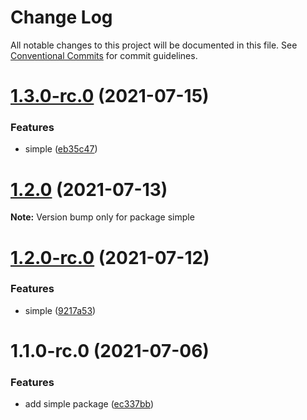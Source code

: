 # Change Log

All notable changes to this project will be documented in this file.
See [Conventional Commits](https://conventionalcommits.org) for commit guidelines.

# [1.3.0-rc.0](https://github.com/wenytang-ms-123/testavc/compare/simple@1.2.0...simple@1.3.0-rc.0) (2021-07-15)


### Features

* simple ([eb35c47](https://github.com/wenytang-ms-123/testavc/commit/eb35c476674bf0a6a0a102158eb81cc1a1e6a10a))





# [1.2.0](https://github.com/wenytang-ms-123/testavc/compare/simple@1.2.0-rc.1...simple@1.2.0) (2021-07-13)

**Note:** Version bump only for package simple





# [1.2.0-rc.0](https://github.com/wenytang-ms-123/testavc/compare/simple@1.1.0...simple@1.2.0-rc.0) (2021-07-12)


### Features

* simple ([9217a53](https://github.com/wenytang-ms-123/testavc/commit/9217a53cda9aa62ed3a1de3fe1c381e4a849b7ee))





# 1.1.0-rc.0 (2021-07-06)


### Features

* add simple package ([ec337bb](https://github.com/wenytang-ms-123/testavc/commit/ec337bba945ea7f44269cbe0bb29df4d90dc4ec7))
